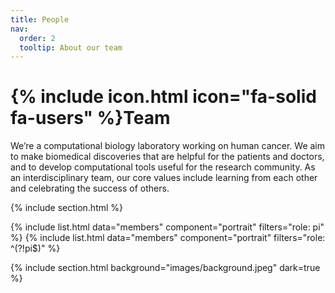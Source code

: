 ```yaml
---
title: People
nav:
  order: 2
  tooltip: About our team
---
```


# {% include icon.html icon="fa-solid fa-users" %}Team

We’re a computational biology laboratory working on human cancer. We aim to make biomedical discoveries that are helpful for the patients and doctors, and to develop computational tools useful for the research community. As an interdisciplinary team, our core values include learning from each other and celebrating the success of others.

{% include section.html %}

{% include list.html data="members" component="portrait" filters="role: pi" %}
{% include list.html data="members" component="portrait" filters="role: ^(?!pi$)" %}

{% include section.html background="images/background.jpeg" dark=true %}
